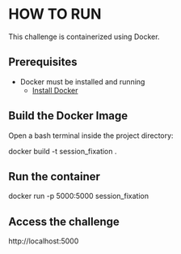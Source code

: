 # HOW TO RUN

This challenge is containerized using Docker.

## Prerequisites

- Docker must be installed and running
  - [Install Docker](https://www.docker.com/products/docker-desktop/)

## Build the Docker Image

Open a bash terminal inside the project directory:

docker build -t session_fixation .

## Run the container

docker run -p 5000:5000 session_fixation

## Access the challenge

http://localhost:5000
